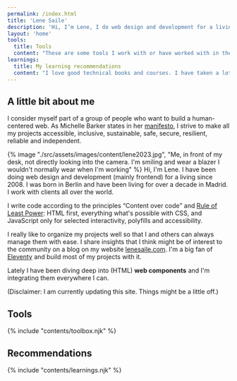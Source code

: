 ```yaml
---
permalink: /index.html
title: 'Lene Saile'
description: 'Hi, I’m Lene, I do web design and development for a living. I was born in Berlin and have been living for over a decade in Madrid. I work with clients all over the world.'
layout: 'home'
tools:
  title: Tools
  content: "These are some tools I work with or have worked with in the past. Bold indicates in most cases what I prefer, still use, or, in some cases, I am more proficient with. Strike through indicates.. well, nope. I don't want to work with that anymore, even though I have experience."
learnings:
  title: My learning recommendations
  content: "I love good technical books and courses. I have taken a lot of courses and read a lot of books. I am not going to list thema ll, instead I share only what really made a difference for me. The following books and courses I really appreciate and recommend wholeheartedly to everyone who wants to learn frontend."
---
```


## A little bit about me

I consider myself part of a group of people who want to build a human-centered web. As Michelle Barker states in her [manifesto](https://humanewebmanifesto.com/), I strive to make all my projects accessible, inclusive, sustainable, safe, secure, resilient, reliable and independent.

<custom-split>
{% image "./src/assets/images/content/lene2023.jpg", "Me, in front of my desk, not directly looking into the camera. I'm smiling and wear a blazer I wouldn't normally wear when I'm working" %}
Hi, I'm Lene. I have been doing web design and development (mainly frontend) for a living since 2008. I was born in Berlin and have been living for over a decade in Madrid. I work with clients all over the world.
</custom-split>

I write code according to the principles <q>Content over code</q> and [Rule of Least Power](https://www.w3.org/2001/tag/doc/leastPower.html): HTML first, everything what's possible with CSS, and JavaScript only for selected interactivity, polyfills and accessibility.

I really like to organize my projects well so that I and others can always manage them with ease. I share insights that I think might be of interest to the community on a blog on my website [lenesaile.com](https://www.lenesaile.com/en/blog/). I'm a big fan of [Eleventy](https://www.11ty.dev/) and build most of my projects with it.

Lately I have been diving deep into (HTML) <sparkly-text number-of-sparkles="5" style="--sparkly-text-color: var(--color-primary)">**web components**</sparkly-text>  and I'm integrating them everywhere I can.

(Disclaimer: I am currently updating this site. Things might be a little off.)

## Tools
{% include "contents/toolbox.njk" %}

## Recommendations
{% include "contents/learnings.njk" %}
